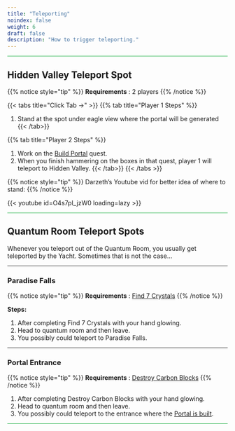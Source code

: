 ```yaml
---
title: "Teleporting"
noindex: false
weight: 6
draft: false
description: "How to trigger teleporting."
---
```



<hr style="background-color: #28b44c" size=8>

## Hidden Valley Teleport Spot
{{% notice style="tip" %}}
**Requirements** : 2 players
{{% /notice %}}


{{< tabs title="Click Tab ->" >}}
{{% tab title="Player 1 Steps" %}}

1. Stand at the spot under eagle view where the portal will be generated
{{< /tab>}}

{{% tab title="Player 2 Steps" %}}

1. Work on the [Build Portal](/lore/quests/build_portal) quest.
1. When you finish hammering on the boxes in that quest, player 1 will teleport to Hidden Valley.
{{< /tab>}}
{{< /tabs >}}

{{% notice style="tip" %}}
Darzeth’s Youtube vid for better idea of where to stand:
{{% /notice %}}

{{< youtube id=O4s7pI_jzW0 loading=lazy >}}


<hr style="background-color: #28b44c" size=8>

## Quantum Room Teleport Spots
Whenever you teleport out of the Quantum Room, you usually get teleported by the Yacht. Sometimes that is not the case...

---

### Paradise Falls

{{% notice style="tip" %}}
**Requirements** : [Find 7 Crystals](/lore/quests/find_7_crystals)
{{% /notice %}}

**Steps:**
1. After completing Find 7 Crystals with your hand glowing.
1. Head to quantum room and then leave.
1. You possibly could teleport to Paradise Falls.

---

### Portal Entrance

{{% notice style="tip" %}}
**Requirements** : [Destroy Carbon Blocks](/lore/quests/destroy_carbon_blocks)
{{% /notice %}}

1. After completing Destroy Carbon Blocks with your hand glowing.
1. Head to quantum room and then leave.
1. You possibly could teleport to the entrance where the [Portal is built](/lore/quests/build_portal).

<hr style="background-color: #28b44c" size=8>
